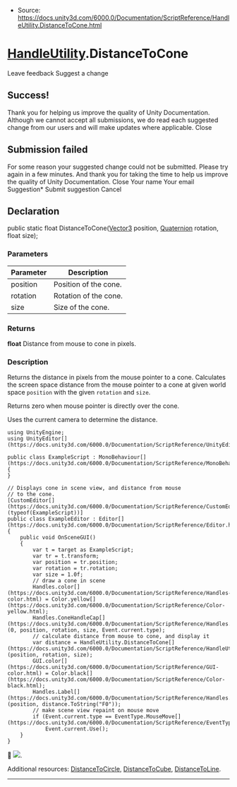 * Source: https://docs.unity3d.com/6000.0/Documentation/ScriptReference/HandleUtility.DistanceToCone.html

#  [HandleUtility](https://docs.unity3d.com/6000.0/Documentation/ScriptReference/HandleUtility.html).DistanceToCone
Leave feedback
Suggest a change
## Success!
Thank you for helping us improve the quality of Unity Documentation. Although we cannot accept all submissions, we do read each suggested change from our users and will make updates where applicable.
Close
## Submission failed
For some reason your suggested change could not be submitted. Please <a>try again</a> in a few minutes. And thank you for taking the time to help us improve the quality of Unity Documentation.
Close
Your name Your email Suggestion* Submit suggestion
Cancel
## Declaration
public static float DistanceToCone([Vector3](https://docs.unity3d.com/6000.0/Documentation/ScriptReference/Vector3.html) position, [Quaternion](https://docs.unity3d.com/6000.0/Documentation/ScriptReference/Quaternion.html) rotation, float size); 
### Parameters
Parameter | Description  
---|---  
position | Position of the cone.  
rotation | Rotation of the cone.  
size | Size of the cone.  
### Returns
**float** Distance from mouse to cone in pixels. 
### Description
Returns the distance in pixels from the mouse pointer to a cone.
Calculates the screen space distance from the mouse pointer to a cone at given world space `position` with the given `rotation` and `size`.  
  
Returns zero when mouse pointer is directly over the cone.  
  
Uses the current camera to determine the distance.
```
using UnityEngine;
using UnityEditor[](https://docs.unity3d.com/6000.0/Documentation/ScriptReference/UnityEditor.html);  
  
public class ExampleScript : MonoBehaviour[](https://docs.unity3d.com/6000.0/Documentation/ScriptReference/MonoBehaviour.html)
{
}  
  
// Displays cone in scene view, and distance from mouse
// to the cone.
[CustomEditor[](https://docs.unity3d.com/6000.0/Documentation/ScriptReference/CustomEditor.html)(typeof(ExampleScript))]
public class ExampleEditor : Editor[](https://docs.unity3d.com/6000.0/Documentation/ScriptReference/Editor.html)
{
    public void OnSceneGUI()
    {
        var t = target as ExampleScript;
        var tr = t.transform;
        var position = tr.position;
        var rotation = tr.rotation;
        var size = 1.0f;
        // draw a cone in scene
        Handles.color[](https://docs.unity3d.com/6000.0/Documentation/ScriptReference/Handles-color.html) = Color.yellow[](https://docs.unity3d.com/6000.0/Documentation/ScriptReference/Color-yellow.html);
        Handles.ConeHandleCap[](https://docs.unity3d.com/6000.0/Documentation/ScriptReference/Handles.ConeHandleCap.html)(0, position, rotation, size, Event.current.type);
        // calculate distance from mouse to cone, and display it
        var distance = HandleUtility.DistanceToCone[](https://docs.unity3d.com/6000.0/Documentation/ScriptReference/HandleUtility.DistanceToCone.html)(position, rotation, size);
        GUI.color[](https://docs.unity3d.com/6000.0/Documentation/ScriptReference/GUI-color.html) = Color.black[](https://docs.unity3d.com/6000.0/Documentation/ScriptReference/Color-black.html);
        Handles.Label[](https://docs.unity3d.com/6000.0/Documentation/ScriptReference/Handles.Label.html)(position, distance.ToString("F0"));
        // make scene view repaint on mouse move
        if (Event.current.type == EventType.MouseMove[](https://docs.unity3d.com/6000.0/Documentation/ScriptReference/EventType.MouseMove.html))
            Event.current.Use();
    }
}

```

![](https://docs.unity3d.com/6000.0/Documentation/StaticFiles/ScriptRefImages/HandleUtilityDistanceToCone.png).  
  
Additional resources: [DistanceToCircle](https://docs.unity3d.com/6000.0/Documentation/ScriptReference/HandleUtility.DistanceToCircle.html), [DistanceToCube](https://docs.unity3d.com/6000.0/Documentation/ScriptReference/HandleUtility.DistanceToCube.html), [DistanceToLine](https://docs.unity3d.com/6000.0/Documentation/ScriptReference/HandleUtility.DistanceToLine.html).
* * *
